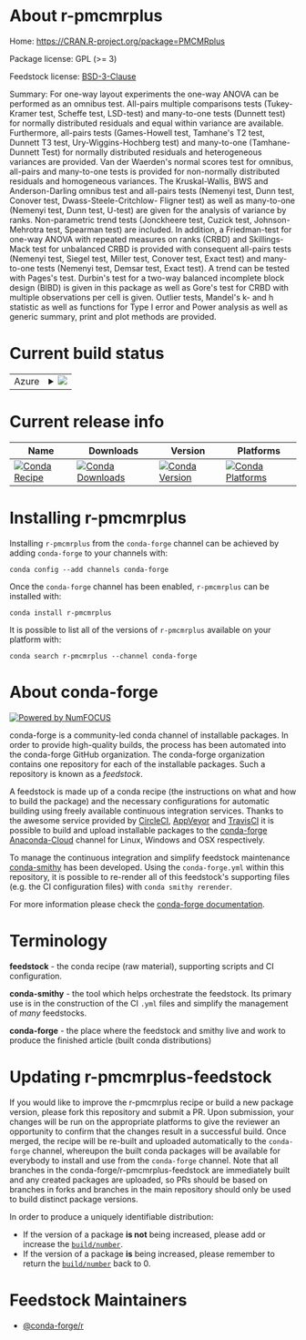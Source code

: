 About r-pmcmrplus
=================

Home: https://CRAN.R-project.org/package=PMCMRplus

Package license: GPL (>= 3)

Feedstock license: [BSD-3-Clause](https://github.com/conda-forge/r-pmcmrplus-feedstock/blob/master/LICENSE.txt)

Summary: For one-way layout experiments the one-way ANOVA can be performed as an omnibus test. All-pairs multiple comparisons  tests (Tukey-Kramer test, Scheffe test, LSD-test)  and many-to-one tests (Dunnett test) for normally distributed  residuals and equal within variance are available. Furthermore, all-pairs tests (Games-Howell test, Tamhane's T2 test,  Dunnett T3 test, Ury-Wiggins-Hochberg test) and many-to-one (Tamhane-Dunnett Test) for normally distributed residuals  and heterogeneous variances are provided. Van der Waerden's normal scores test for omnibus, all-pairs and many-to-one tests is provided for non-normally distributed residuals and homogeneous variances. The Kruskal-Wallis, BWS and Anderson-Darling omnibus test and all-pairs tests (Nemenyi test, Dunn test, Conover test, Dwass-Steele-Critchlow- Fligner test) as well as many-to-one (Nemenyi test, Dunn test, U-test) are given for the analysis of variance by ranks.  Non-parametric trend tests (Jonckheere test, Cuzick test, Johnson-Mehrotra test, Spearman test) are included.  In addition, a Friedman-test for one-way ANOVA with repeated  measures on ranks (CRBD) and Skillings-Mack test for unbalanced  CRBD is provided with consequent all-pairs tests (Nemenyi test,  Siegel test, Miller test, Conover test, Exact test) and many-to-one tests (Nemenyi test, Demsar test, Exact test).  A trend can be tested with Pages's test. Durbin's test  for a two-way balanced incomplete block design (BIBD) is given  in this package as well as Gore's test for CRBD with multiple observations per cell is given.  Outlier tests, Mandel's k- and h statistic as well as functions for Type I error and Power  analysis as well as generic summary, print and plot methods  are provided.

Current build status
====================


<table>
    
  <tr>
    <td>Azure</td>
    <td>
      <details>
        <summary>
          <a href="https://dev.azure.com/conda-forge/feedstock-builds/_build/latest?definitionId=2420&branchName=master">
            <img src="https://dev.azure.com/conda-forge/feedstock-builds/_apis/build/status/r-pmcmrplus-feedstock?branchName=master">
          </a>
        </summary>
        <table>
          <thead><tr><th>Variant</th><th>Status</th></tr></thead>
          <tbody><tr>
              <td>linux_64_r_base3.6target_platformlinux-64</td>
              <td>
                <a href="https://dev.azure.com/conda-forge/feedstock-builds/_build/latest?definitionId=2420&branchName=master">
                  <img src="https://dev.azure.com/conda-forge/feedstock-builds/_apis/build/status/r-pmcmrplus-feedstock?branchName=master&jobName=linux&configuration=linux_64_r_base3.6target_platformlinux-64" alt="variant">
                </a>
              </td>
            </tr><tr>
              <td>linux_64_r_base4.0target_platformlinux-64</td>
              <td>
                <a href="https://dev.azure.com/conda-forge/feedstock-builds/_build/latest?definitionId=2420&branchName=master">
                  <img src="https://dev.azure.com/conda-forge/feedstock-builds/_apis/build/status/r-pmcmrplus-feedstock?branchName=master&jobName=linux&configuration=linux_64_r_base4.0target_platformlinux-64" alt="variant">
                </a>
              </td>
            </tr><tr>
              <td>osx_64_r_base3.6target_platformosx-64</td>
              <td>
                <a href="https://dev.azure.com/conda-forge/feedstock-builds/_build/latest?definitionId=2420&branchName=master">
                  <img src="https://dev.azure.com/conda-forge/feedstock-builds/_apis/build/status/r-pmcmrplus-feedstock?branchName=master&jobName=osx&configuration=osx_64_r_base3.6target_platformosx-64" alt="variant">
                </a>
              </td>
            </tr><tr>
              <td>osx_64_r_base4.0target_platformosx-64</td>
              <td>
                <a href="https://dev.azure.com/conda-forge/feedstock-builds/_build/latest?definitionId=2420&branchName=master">
                  <img src="https://dev.azure.com/conda-forge/feedstock-builds/_apis/build/status/r-pmcmrplus-feedstock?branchName=master&jobName=osx&configuration=osx_64_r_base4.0target_platformosx-64" alt="variant">
                </a>
              </td>
            </tr>
          </tbody>
        </table>
      </details>
    </td>
  </tr>
</table>

Current release info
====================

| Name | Downloads | Version | Platforms |
| --- | --- | --- | --- |
| [![Conda Recipe](https://img.shields.io/badge/recipe-r--pmcmrplus-green.svg)](https://anaconda.org/conda-forge/r-pmcmrplus) | [![Conda Downloads](https://img.shields.io/conda/dn/conda-forge/r-pmcmrplus.svg)](https://anaconda.org/conda-forge/r-pmcmrplus) | [![Conda Version](https://img.shields.io/conda/vn/conda-forge/r-pmcmrplus.svg)](https://anaconda.org/conda-forge/r-pmcmrplus) | [![Conda Platforms](https://img.shields.io/conda/pn/conda-forge/r-pmcmrplus.svg)](https://anaconda.org/conda-forge/r-pmcmrplus) |

Installing r-pmcmrplus
======================

Installing `r-pmcmrplus` from the `conda-forge` channel can be achieved by adding `conda-forge` to your channels with:

```
conda config --add channels conda-forge
```

Once the `conda-forge` channel has been enabled, `r-pmcmrplus` can be installed with:

```
conda install r-pmcmrplus
```

It is possible to list all of the versions of `r-pmcmrplus` available on your platform with:

```
conda search r-pmcmrplus --channel conda-forge
```


About conda-forge
=================

[![Powered by NumFOCUS](https://img.shields.io/badge/powered%20by-NumFOCUS-orange.svg?style=flat&colorA=E1523D&colorB=007D8A)](http://numfocus.org)

conda-forge is a community-led conda channel of installable packages.
In order to provide high-quality builds, the process has been automated into the
conda-forge GitHub organization. The conda-forge organization contains one repository
for each of the installable packages. Such a repository is known as a *feedstock*.

A feedstock is made up of a conda recipe (the instructions on what and how to build
the package) and the necessary configurations for automatic building using freely
available continuous integration services. Thanks to the awesome service provided by
[CircleCI](https://circleci.com/), [AppVeyor](https://www.appveyor.com/)
and [TravisCI](https://travis-ci.com/) it is possible to build and upload installable
packages to the [conda-forge](https://anaconda.org/conda-forge)
[Anaconda-Cloud](https://anaconda.org/) channel for Linux, Windows and OSX respectively.

To manage the continuous integration and simplify feedstock maintenance
[conda-smithy](https://github.com/conda-forge/conda-smithy) has been developed.
Using the ``conda-forge.yml`` within this repository, it is possible to re-render all of
this feedstock's supporting files (e.g. the CI configuration files) with ``conda smithy rerender``.

For more information please check the [conda-forge documentation](https://conda-forge.org/docs/).

Terminology
===========

**feedstock** - the conda recipe (raw material), supporting scripts and CI configuration.

**conda-smithy** - the tool which helps orchestrate the feedstock.
                   Its primary use is in the construction of the CI ``.yml`` files
                   and simplify the management of *many* feedstocks.

**conda-forge** - the place where the feedstock and smithy live and work to
                  produce the finished article (built conda distributions)


Updating r-pmcmrplus-feedstock
==============================

If you would like to improve the r-pmcmrplus recipe or build a new
package version, please fork this repository and submit a PR. Upon submission,
your changes will be run on the appropriate platforms to give the reviewer an
opportunity to confirm that the changes result in a successful build. Once
merged, the recipe will be re-built and uploaded automatically to the
`conda-forge` channel, whereupon the built conda packages will be available for
everybody to install and use from the `conda-forge` channel.
Note that all branches in the conda-forge/r-pmcmrplus-feedstock are
immediately built and any created packages are uploaded, so PRs should be based
on branches in forks and branches in the main repository should only be used to
build distinct package versions.

In order to produce a uniquely identifiable distribution:
 * If the version of a package **is not** being increased, please add or increase
   the [``build/number``](https://conda.io/docs/user-guide/tasks/build-packages/define-metadata.html#build-number-and-string).
 * If the version of a package **is** being increased, please remember to return
   the [``build/number``](https://conda.io/docs/user-guide/tasks/build-packages/define-metadata.html#build-number-and-string)
   back to 0.

Feedstock Maintainers
=====================

* [@conda-forge/r](https://github.com/conda-forge/r/)

